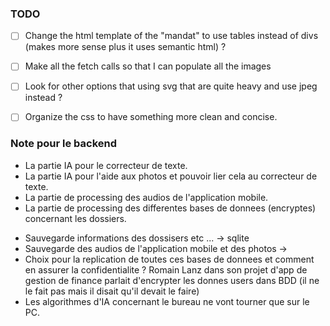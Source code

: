 ### TODO
- [ ] Change the html template of the "mandat" to use tables instead of divs (makes more sense plus it uses semantic html) ?
- [ ] Make all the fetch calls so that I can populate all the images
- [ ]  Look for other options that using svg that are quite heavy and use jpeg instead ?
- [ ] Organize the css to have something more clean and concise.



### Note pour le backend

<!-- TODO: Ce que je dois coder dans ce backend qui va absolument tout gerer en fait -->
- La partie IA pour le correcteur de texte.
- La partie IA pour l'aide aux photos et pouvoir lier cela au correcteur de texte.
- La partie de processing des audios de l'application mobile.
- La partie de processing des differentes bases de donnees (encryptes) concernant les dossiers.

<!-- NOTE: Mes choix techniques -->
- Sauvegarde informations des dossisers etc ... -> sqlite
- Sauvegarde des audios de l'application mobile et des photos -> 
- Choix pour la replication de toutes ces bases de donnees et comment en assurer la confidentialite ? Romain Lanz dans son projet d'app de gestion de finance parlait d'encrypter les donnes users dans BDD (il ne le fait pas mais il disait qu'il devait le faire) 
- Les algorithmes d'IA concernant le bureau ne vont tourner que sur le PC. 


